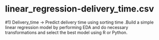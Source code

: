 # linear_regression-delivery_time.csv
#1) Delivery_time -> Predict delivery time using sorting time .Build a simple linear regression model by performing EDA and do necessary transformations and select the best model using R or Python.
